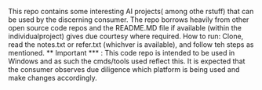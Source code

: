This repo contains some interesting AI projects( among othe rstuff) that can be used by the discerning consumer.
The repo borrows heavily from other open source code repos and the README.MD file if available (within the individualproject) gives due courtesy where required.
How to run: Clone, read the notes.txt or refer.txt (whichver is available), and follow teh steps as mentioned.
** Important *** : This code repo is intended to be used in Windows and as such the cmds/tools used reflect this. It is expected that the consumer observes due diligence which platform is being used and make changes accordingly. 
